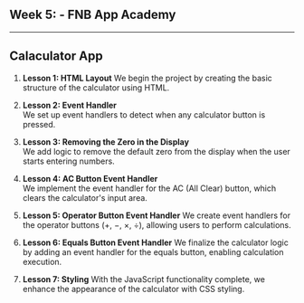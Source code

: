 ## Week 5: - FNB App Academy
----------------------------

## Calaculator App

1. **Lesson 1: HTML Layout** 
    We begin the project by creating the basic structure of the calculator using HTML.

2. **Lesson 2: Event Handler**  
    We set up event handlers to detect when any calculator button is pressed.

3. **Lesson 3: Removing the Zero in the Display**  
    We add logic to remove the default zero from the display when the user starts entering numbers.

4. **Lesson 4: AC Button Event Handler**  
    We implement the event handler for the AC (All Clear) button, which clears the calculator's input area.

5. **Lesson 5: Operator Button Event Handler**
    We create event handlers for the operator buttons (+, −, ×, ÷), allowing users to perform calculations.

6. **Lesson 6: Equals Button Event Handler**
    We finalize the calculator logic by adding an event handler for the equals button, enabling calculation execution.

7. **Lesson 7: Styling**
    With the JavaScript functionality complete, we enhance the appearance of the calculator with CSS styling.